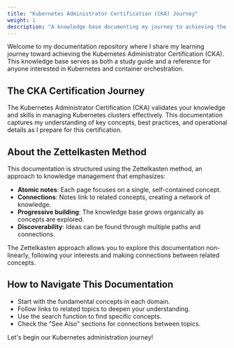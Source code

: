 ```yaml
---
title: "Kubernetes Administrator Certification (CKA) Journey"
weight: 1
description: "A knowledge base documenting my journey to achieving the Kubernetes Administrator Certification (CKA) using the Zettelkasten method."
---
```


Welcome to my documentation repository where I share my learning journey toward achieving the Kubernetes Administrator Certification (CKA). This knowledge base serves as both a study guide and a reference for anyone interested in Kubernetes and container orchestration.

## The CKA Certification Journey

The Kubernetes Administrator Certification (CKA) validates your knowledge and skills in managing Kubernetes clusters effectively. This documentation captures my understanding of key concepts, best practices, and operational details as I prepare for this certification.

## About the Zettelkasten Method

This documentation is structured using the Zettelkasten method, an approach to knowledge management that emphasizes:

- **Atomic notes**: Each page focuses on a single, self-contained concept.
- **Connections**: Notes link to related concepts, creating a network of knowledge.
- **Progressive building**: The knowledge base grows organically as concepts are explored.
- **Discoverability**: Ideas can be found through multiple paths and connections.

The Zettelkasten approach allows you to explore this documentation non-linearly, following your interests and making connections between related concepts.

## How to Navigate This Documentation

- Start with the fundamental concepts in each domain.
- Follow links to related topics to deepen your understanding.
- Use the search function to find specific concepts.
- Check the "See Also" sections for connections between topics.

Let's begin our Kubernetes administration journey!
